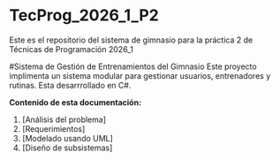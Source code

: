 # TecProg_2026_1_P2
Este es el repositorio del sistema de gimnasio para la práctica 2 de Técnicas de Programación 2026_1

#Sistema de Gestión de Entrenamientos del Gimnasio
Este proyecto implimenta un sistema modular para gestionar usuarios, entrenadores y rutinas. Esta desarrrollado en C#.

**Contenido de esta documentación:**
 1. [Análisis del problema]
 2. [Requerimientos]
 3. [Modelado usando UML]
 4. [Diseño de subsistemas]
